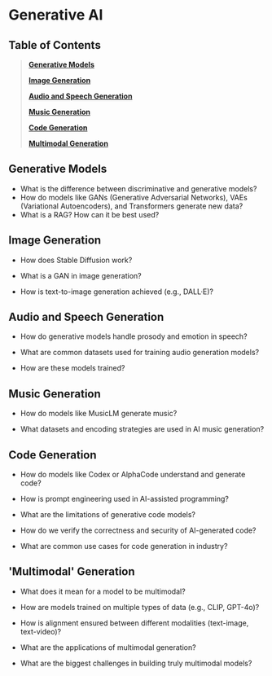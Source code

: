 # Generative AI
## Table of Contents
>[**Generative Models**](#generative-models)   
>
>[**Image Generation**](#image-generation) 
>
>[**Audio and Speech Generation**](#audio-and-speech-generation)  
>
>[**Music Generation**](#music-generation)  
>
>[**Code Generation**](#code-generation)  
>
>[**Multimodal Generation**](#multimodal-generation)  

## Generative Models
- What is the difference between discriminative and generative models?
- How do models like GANs (Generative Adversarial Networks), VAEs (Variational Autoencoders), and Transformers generate new data?
- What is a RAG? How can it be best used?

## Image Generation
- How does Stable Diffusion work?

- What is a GAN in image generation?
- How is text-to-image generation achieved (e.g., DALL·E)?

## Audio and Speech Generation
- How do generative models handle prosody and emotion in speech?

- What are common datasets used for training audio generation models?
- How are these models trained?

## Music Generation
- How do models like MusicLM generate music?

- What datasets and encoding strategies are used in AI music generation?

## Code Generation
- How do models like Codex or AlphaCode understand and generate code?

- How is prompt engineering used in AI-assisted programming?
- What are the limitations of generative code models?
- How do we verify the correctness and security of AI-generated code?
- What are common use cases for code generation in industry?

## 'Multimodal' Generation
- What does it mean for a model to be multimodal?

- How are models trained on multiple types of data (e.g., CLIP, GPT-4o)?
- How is alignment ensured between different modalities (text-image, text-video)?
- What are the applications of multimodal generation?
- What are the biggest challenges in building truly multimodal models?
